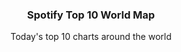 <p align="center">
	<h3 align="center">Spotify Top 10 World Map</h3>
	<p align="center">
    Today's top 10 charts around the world
	</p>
</p>
